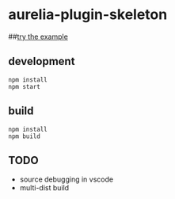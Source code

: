 # aurelia-plugin-skeleton

##[try the example](http://htmlpreview.github.io/?https://github.com/MeirionHughes/aurelia-plugin-skeleton/blob/master/index.html)

## development

```shell
npm install
npm start
```

## build

```shell
npm install
npm build
```

## TODO
* source debugging in vscode
* multi-dist build


